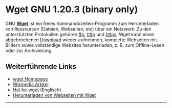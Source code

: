 # Wget GNU 1.20.3 (binary only)

GNU **[Wget](http://www.gnu.org/software/wget/)**
ist ein freies Kommandozeilen-Programm zum Herunterladen von Ressourcen
(Dateien, Webseiten, etc) über ein Netzwerk. Zu den unterstützten
Protokollen gehören
[ftp](http://de.wikipedia.org/wiki/File_Transfer_Protocol),
[http](http://de.wikipedia.org/wiki/Http) und
[https](http://de.wikipedia.org/wiki/Https). Wget
kann einen abgebrochenen [Download](../Download.html) wieder
aufnehmen, komplette Webseiten mit Bildern sowie vollständige Websites
herunterladen, z. B. zum Offline-Lesen oder zur Archivierung.

Weiterführende Links
--------------------

-   [wget
    Homepage](http://www.gnu.org/software/wget/)
-   [Wikipedia
    Artikel](http://de.wikipedia.org/wiki/Wget)
-   [Hel for
    wget](http://www.ccp14.ac.uk//mirror/wget.htm) (Englisch)
-   [Herunterladen von Webseiten mit
    Wget](http://www.pro-linux.de/berichte/wget-doku.html)

------------------------------------------------------------------------

